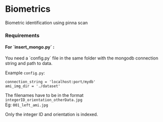 # Biometrics
Biometric identification using pinna scan

<h3>Requirements</h3>
<h4>For `insert_mongo.py` :</h4>
You need a `config.py` file in the same folder with the mongodb connection string and path to data.

Example `config.py`:
```
connection_string = 'localhost:port/mydb'
ami_img_dir = './dataset'
```
The filenames have to be in the format `integerID_orientation_otherData.jpg`<br/>Eg: `001_left_ami.jpg`

Only the integer ID and orientation is indexed.
